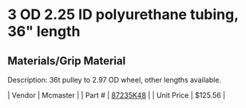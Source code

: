 # 3 OD 2.25 ID polyurethane tubing, 36" length
## Materials/Grip Material
Description: 	36t pulley to 2.97 OD wheel, other lengths available. 

| Vendor | Mcmaster | 
| Part # | [87235K48](http://www.mcmaster.com/) | 
| Unit Price | $125.56 | 
